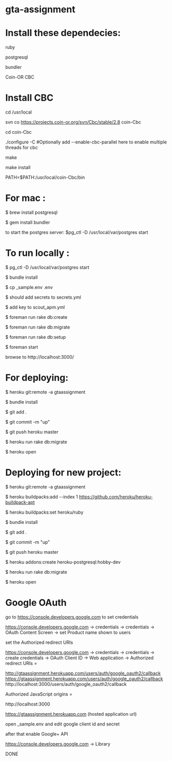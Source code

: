 # gta-assignment

# Install these dependecies:

ruby

postgresql

bundler

Coin-OR CBC


# Install CBC

cd /usr/local

svn co https://projects.coin-or.org/svn/Cbc/stable/2.8 coin-Cbc

cd coin-Cbc

./configure -C #Optionally add --enable-cbc-parallel here to enable multiple threads for cbc

make

make install

PATH=$PATH:/usr/local/coin-Cbc/bin


# For mac : 

$ brew install postgresql

$ gem install bundler

to start the postgres server: $pg_ctl -D /usr/local/var/postgres start



# To run locally : 

$ pg_ctl -D /usr/local/var/postgres start

$ bundle install 

$ cp _sample.env .env

$ should add secrets to secrets.yml

$ add key to scout_apm.yml

$ foreman run rake db:create

$ foreman run rake db:migrate

$ foreman run rake db:setup

$ foreman start

browse to http://localhost:3000/


# For deploying: 

$ heroku git:remote -a gtaassignment

$ bundle install

$ git add .

$ git commit -m "up"
 
$ git push heroku master

$ heroku run rake db:migrate

$ heroku open


# Deploying for new project: 

$ heroku git:remote -a gtaassignment

$ heroku buildpacks:add --index 1 https://github.com/heroku/heroku-buildpack-apt

$ heroku buildpacks:set heroku/ruby

$ bundle install

$ git add .

$ git commit -m "up"
 
$ git push heroku master

$ heroku addons:create heroku-postgresql:hobby-dev

$ heroku run rake db:migrate

$ heroku open

# Google OAuth 

go to https://console.developers.google.com to set credentials

https://console.developers.google.com -> credentials -> credentials -> OAuth Content Screen -> set Product name shown to users

set the Authorized redirect URIs

https://console.developers.google.com -> credentials -> credentials -> create credentials -> OAuth Client ID -> Web application -> Authorized redirect URIs = 

http://gtaassignment.herokuapp.com/users/auth/google_oauth2/callback
https://gtaassignment.herokuapp.com/users/auth/google_oauth2/callback
http://localhost:3000/users/auth/google_oauth2/callback

Authorized JavaScript origins = 

http://localhost:3000

https://gtaassignment.herokuapp.com (hosted application url)

open _sample.env and edit google client id and secret

after that enable Google+ API

https://console.developers.google.com -> Library

DONE


